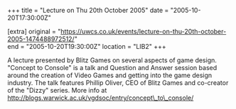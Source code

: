 +++
title = "Lecture on Thu 20th October 2005"
date = "2005-10-20T17:30:00Z"

[extra]
original = "https://uwcs.co.uk/events/lecture-on-thu-20th-october-2005-1474488972512/"    
end = "2005-10-20T19:30:00Z"
location = "LIB2"
+++

A lecture presented by Blitz Games on several aspects of game design. "Concept to Console" is a talk and Question and Answer session based around the creation of Video Games and getting into the game design industry. The talk features Phillip Oliver, CEO of Blitz Games and co-creator of the "Dizzy" series. More info at http://blogs.warwick.ac.uk/vgdsoc/entry/concept\_to\_console/

